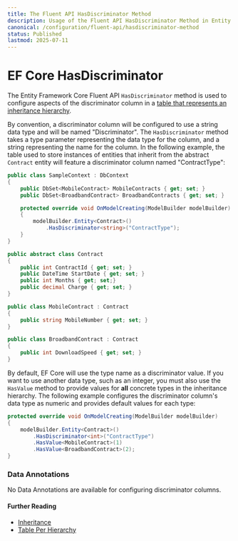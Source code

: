 ```yaml
---
title: The Fluent API HasDiscriminator Method
description: Usage of the Fluent API HasDiscriminator Method in Entity Framework Core
canonical: /configuration/fluent-api/hasdiscriminator-method
status: Published
lastmod: 2025-07-11
---
```


# EF Core HasDiscriminator

The Entity Framework Core Fluent API `HasDiscriminator` method is used to configure aspects of the discriminator column in a [table that represents an inheritance hierarchy](/inheritance/table-per-hierarchy).

By convention, a discriminator column will be configured to use a string data type and will be named "Discriminator". The `HasDiscriminator` method takes a type parameter representing the data type for the column, and a string representing the name for the column. In the following example, the table used to store instances of entities that inherit from the abstract `Contract` entity will feature a discriminator column named "ContractType":

```csharp 
public class SampleContext : DbContext
{
    public DbSet<MobileContract> MobileContracts { get; set; }
    public DbSet<BroadbandContract> BroadbandContracts { get; set; }

    protected override void OnModelCreating(ModelBuilder modelBuilder)
    {
        modelBuilder.Entity<Contract>()
            .HasDiscriminator<string>("ContractType");
    }
}

public abstract class Contract
{
    public int ContractId { get; set; }
    public DateTime StartDate { get; set; }
    public int Months { get; set;}
    public decimal Charge { get; set; }
}

public class MobileContract : Contract
{
    public string MobileNumber { get; set; }
}

public class BroadbandContract : Contract
{
    public int DownloadSpeed { get; set; }
}
```
By default, EF Core will use the type name as a discriminator value. If you want to use another data type, such as an integer, you must also use the `HasValue` method to provide values for **all** concrete types in the inheritance hierarchy. The following example configures the discriminator column's data type as numeric and provides default values for each type:

```csharp 
protected override void OnModelCreating(ModelBuilder modelBuilder)
{
    modelBuilder.Entity<Contract>()
        .HasDiscriminator<int>("ContractType")
        .HasValue<MobileContract>(1)
        .HasValue<BroadbandContract>(2);
}
```


### Data Annotations
No Data Annotations are available for configuring discriminator columns.

#### Further Reading
- [Inheritance](/inheritance)
- [Table Per Hierarchy](/inheritance/table-per-hierarchy)
